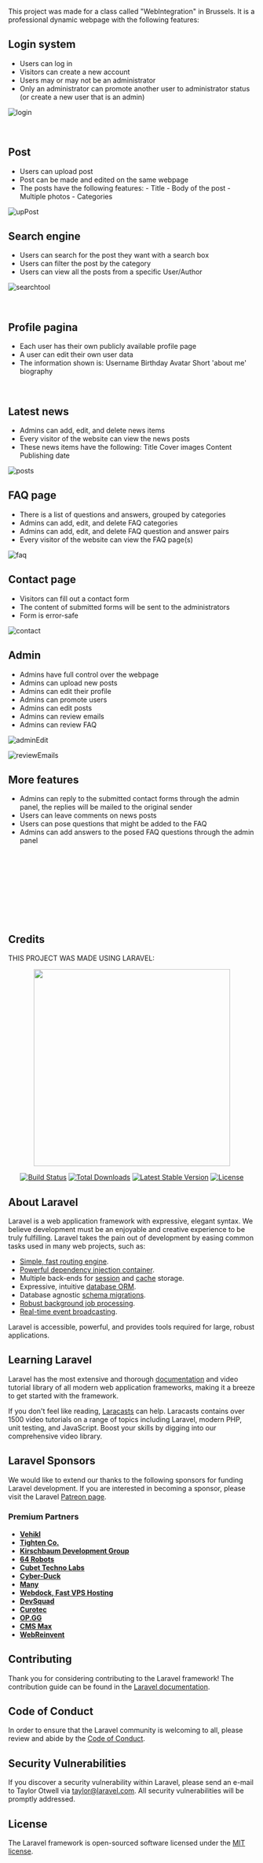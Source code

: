 This project was made for a class called "WebIntegration" in Brussels.
It is a professional dynamic webpage with the following features:


## Login system
  - Users can log in
  - Visitors can create a new account
  - Users may or may not be an administrator
  - Only an administrator can promote another user to administrator status (or create a new user that is an admin)
        
        
<a href="https://user-images.githubusercontent.com/72804203/153921401-87c8af7a-f1e4-4c42-9a8d-2f9b902d08f5.JPG"></a>
        ![login](https://user-images.githubusercontent.com/72804203/153921401-87c8af7a-f1e4-4c42-9a8d-2f9b902d08f5.JPG)
       
<br>

        
## Post
   - Users can upload post
   - Post can be made and edited on the same webpage
   - The posts have the following features:
            - Title
            - Body of the post
            - Multiple photos
            - Categories

![upPost](https://user-images.githubusercontent.com/72804203/153925643-93e541dd-115b-4b6c-9b68-89dc1feca64f.JPG)
<br>
    
## Search engine
   - Users can search for the post they want with a search box
   - Users can filter the post by the category
   - Users can view all the posts from a specific User/Author
        
 <a href="https://user-images.githubusercontent.com/72804203/153921505-8daf2205-153e-427a-a88c-4293faf3af91.JPG"></a>
        ![searchtool](https://user-images.githubusercontent.com/72804203/153921505-8daf2205-153e-427a-a88c-4293faf3af91.JPG)

 <br>      
        
## Profile pagina
   - Each user has their own publicly available profile page
   - A user can edit their own user data
   - The information shown is:
            Username
            Birthday
            Avatar
            Short 'about me' biography 
<br>

##  Latest news
   - Admins can add, edit, and delete news items
   - Every visitor of the website can view the news posts
   - These news items have the following:
            Title
            Cover images
            Content
            Publishing date
            
            
<a href="https://user-images.githubusercontent.com/72804203/153924837-e28501d0-23cc-40f4-af68-b079cdf94d32.JPG"></a>
![posts](https://user-images.githubusercontent.com/72804203/153924837-e28501d0-23cc-40f4-af68-b079cdf94d32.JPG)
<br>           
            
##  FAQ page
   - There is a list of questions and answers, grouped by categories
   -  Admins can add, edit, and delete FAQ categories
   -  Admins can add, edit, and delete FAQ question and answer pairs
   - Every visitor of the website can view the FAQ page(s)

![faq](https://user-images.githubusercontent.com/72804203/153925019-66549b98-59ba-482b-8995-58dda8aeab44.JPG)
<br>
        
##  Contact page
  - Visitors can fill out a contact form
  - The content of submitted forms will be sent to the administrators
  - Form is error-safe

![contact](https://user-images.githubusercontent.com/72804203/153925376-ab20c384-e7fe-404a-99bf-64487d21f0d0.JPG)
<br>
## Admin
   - Admins have full control over the webpage
   - Admins can upload new posts
   - Admins can edit their profile
   - Admins can promote users
   - Admins can edit posts
   - Admins can review emails
   - Admins can review FAQ
 
![adminEdit](https://user-images.githubusercontent.com/72804203/153927574-fc6e7c81-983d-456b-8019-2907e9be813d.JPG)

![reviewEmails](https://user-images.githubusercontent.com/72804203/153927594-5b7b0e77-60a5-4004-8de0-98bac9464f60.JPG)
<br>
## More features   
  - Admins can reply to the submitted contact forms through the admin panel, the replies will be mailed to the original sender
  - Users can leave comments on news posts
  - Users can pose questions that might be added to the FAQ
  - Admins can add answers to the posed FAQ questions through the admin panel

<br><br><br><br><br><br><br><br>


## Credits
THIS PROJECT WAS MADE USING LARAVEL:

<p align="center"><a href="https://laravel.com" target="_blank"><img src="https://raw.githubusercontent.com/laravel/art/master/logo-lockup/5%20SVG/2%20CMYK/1%20Full%20Color/laravel-logolockup-cmyk-red.svg" width="400"></a></p>

<p align="center">
<a href="https://travis-ci.org/laravel/framework"><img src="https://travis-ci.org/laravel/framework.svg" alt="Build Status"></a>
<a href="https://packagist.org/packages/laravel/framework"><img src="https://img.shields.io/packagist/dt/laravel/framework" alt="Total Downloads"></a>
<a href="https://packagist.org/packages/laravel/framework"><img src="https://img.shields.io/packagist/v/laravel/framework" alt="Latest Stable Version"></a>
<a href="https://packagist.org/packages/laravel/framework"><img src="https://img.shields.io/packagist/l/laravel/framework" alt="License"></a>
</p>

## About Laravel

Laravel is a web application framework with expressive, elegant syntax. We believe development must be an enjoyable and creative experience to be truly fulfilling. Laravel takes the pain out of development by easing common tasks used in many web projects, such as:

- [Simple, fast routing engine](https://laravel.com/docs/routing).
- [Powerful dependency injection container](https://laravel.com/docs/container).
- Multiple back-ends for [session](https://laravel.com/docs/session) and [cache](https://laravel.com/docs/cache) storage.
- Expressive, intuitive [database ORM](https://laravel.com/docs/eloquent).
- Database agnostic [schema migrations](https://laravel.com/docs/migrations).
- [Robust background job processing](https://laravel.com/docs/queues).
- [Real-time event broadcasting](https://laravel.com/docs/broadcasting).

Laravel is accessible, powerful, and provides tools required for large, robust applications.

## Learning Laravel

Laravel has the most extensive and thorough [documentation](https://laravel.com/docs) and video tutorial library of all modern web application frameworks, making it a breeze to get started with the framework.

If you don't feel like reading, [Laracasts](https://laracasts.com) can help. Laracasts contains over 1500 video tutorials on a range of topics including Laravel, modern PHP, unit testing, and JavaScript. Boost your skills by digging into our comprehensive video library.

## Laravel Sponsors

We would like to extend our thanks to the following sponsors for funding Laravel development. If you are interested in becoming a sponsor, please visit the Laravel [Patreon page](https://patreon.com/taylorotwell).

### Premium Partners

- **[Vehikl](https://vehikl.com/)**
- **[Tighten Co.](https://tighten.co)**
- **[Kirschbaum Development Group](https://kirschbaumdevelopment.com)**
- **[64 Robots](https://64robots.com)**
- **[Cubet Techno Labs](https://cubettech.com)**
- **[Cyber-Duck](https://cyber-duck.co.uk)**
- **[Many](https://www.many.co.uk)**
- **[Webdock, Fast VPS Hosting](https://www.webdock.io/en)**
- **[DevSquad](https://devsquad.com)**
- **[Curotec](https://www.curotec.com/services/technologies/laravel/)**
- **[OP.GG](https://op.gg)**
- **[CMS Max](https://www.cmsmax.com/)**
- **[WebReinvent](https://webreinvent.com/?utm_source=laravel&utm_medium=github&utm_campaign=patreon-sponsors)**

## Contributing

Thank you for considering contributing to the Laravel framework! The contribution guide can be found in the [Laravel documentation](https://laravel.com/docs/contributions).

## Code of Conduct

In order to ensure that the Laravel community is welcoming to all, please review and abide by the [Code of Conduct](https://laravel.com/docs/contributions#code-of-conduct).

## Security Vulnerabilities

If you discover a security vulnerability within Laravel, please send an e-mail to Taylor Otwell via [taylor@laravel.com](mailto:taylor@laravel.com). All security vulnerabilities will be promptly addressed.

## License

The Laravel framework is open-sourced software licensed under the [MIT license](https://opensource.org/licenses/MIT).
